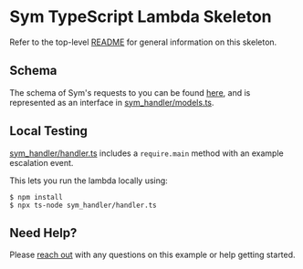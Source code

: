 # Sym TypeScript Lambda Skeleton

Refer to the top-level [README](../README.md) for general information on this skeleton.

## Schema

The schema of Sym's requests to you can be found [here](https://sym.stoplight.io/docs/sym-reporting), and is represented as an interface in [sym_handler/models.ts](sym_handler/models.ts).


## Local Testing

[sym_handler/handler.ts](sym_handler/handler.ts) includes a `require.main` method with an example escalation event.

This lets you run the lambda locally using:

```
$ npm install
$ npx ts-node sym_handler/handler.ts
```
## Need Help?

Please [reach out](https://docs.symops.com/docs/support) with any questions on this example or help getting started.
